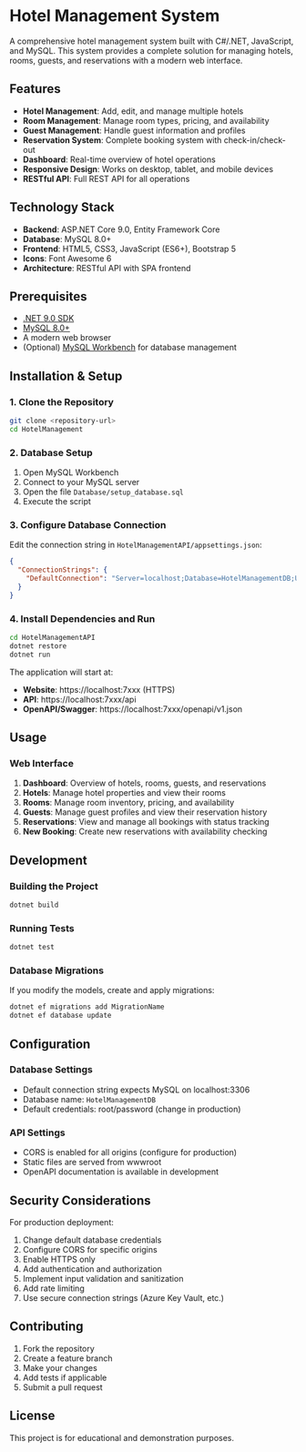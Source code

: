 # Hotel Management System

A comprehensive hotel management system built with C#/.NET, JavaScript, and MySQL. This system provides a complete solution for managing hotels, rooms, guests, and reservations with a modern web interface.

## Features

- **Hotel Management**: Add, edit, and manage multiple hotels
- **Room Management**: Manage room types, pricing, and availability
- **Guest Management**: Handle guest information and profiles
- **Reservation System**: Complete booking system with check-in/check-out
- **Dashboard**: Real-time overview of hotel operations
- **Responsive Design**: Works on desktop, tablet, and mobile devices
- **RESTful API**: Full REST API for all operations

## Technology Stack

- **Backend**: ASP.NET Core 9.0, Entity Framework Core
- **Database**: MySQL 8.0+
- **Frontend**: HTML5, CSS3, JavaScript (ES6+), Bootstrap 5
- **Icons**: Font Awesome 6
- **Architecture**: RESTful API with SPA frontend

## Prerequisites

- [.NET 9.0 SDK](https://dotnet.microsoft.com/download)
- [MySQL 8.0+](https://dev.mysql.com/downloads/mysql/)
- A modern web browser
- (Optional) [MySQL Workbench](https://dev.mysql.com/downloads/workbench/) for database management

## Installation & Setup

### 1. Clone the Repository
```bash
git clone <repository-url>
cd HotelManagement
```

### 2. Database Setup

1. Open MySQL Workbench
2. Connect to your MySQL server
3. Open the file `Database/setup_database.sql`
4. Execute the script

### 3. Configure Database Connection

Edit the connection string in `HotelManagementAPI/appsettings.json`:
```json
{
  "ConnectionStrings": {
    "DefaultConnection": "Server=localhost;Database=HotelManagementDB;User=root;Password=your_password;"
  }
}
```

### 4. Install Dependencies and Run

```bash
cd HotelManagementAPI
dotnet restore
dotnet run
```

The application will start at:
- **Website**: https://localhost:7xxx (HTTPS)
- **API**: https://localhost:7xxx/api
- **OpenAPI/Swagger**: https://localhost:7xxx/openapi/v1.json

## Usage

### Web Interface

1. **Dashboard**: Overview of hotels, rooms, guests, and reservations
2. **Hotels**: Manage hotel properties and view their rooms
3. **Rooms**: Manage room inventory, pricing, and availability
4. **Guests**: Manage guest profiles and view their reservation history
5. **Reservations**: View and manage all bookings with status tracking
6. **New Booking**: Create new reservations with availability checking

## Development

### Building the Project
```bash
dotnet build
```

### Running Tests
```bash
dotnet test
```

### Database Migrations
If you modify the models, create and apply migrations:
```bash
dotnet ef migrations add MigrationName
dotnet ef database update
```

## Configuration

### Database Settings
- Default connection string expects MySQL on localhost:3306
- Database name: `HotelManagementDB`
- Default credentials: root/password (change in production)

### API Settings
- CORS is enabled for all origins (configure for production)
- Static files are served from wwwroot
- OpenAPI documentation is available in development

## Security Considerations

For production deployment:
1. Change default database credentials
2. Configure CORS for specific origins
3. Enable HTTPS only
4. Add authentication and authorization
5. Implement input validation and sanitization
6. Add rate limiting
7. Use secure connection strings (Azure Key Vault, etc.)

## Contributing

1. Fork the repository
2. Create a feature branch
3. Make your changes
4. Add tests if applicable
5. Submit a pull request

## License

This project is for educational and demonstration purposes.